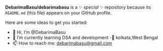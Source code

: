 **DebarimaBasu/debarimabasu** is a ✨ _special_ ✨ repository because its `README.md` (this file) appears on your GitHub profile.

Here are some ideas to get you started:

- 👋 Hi, I’m @DebarimaBasu 
- 🌱 I’m currently learning  DSA and development
-📍 kolkata,West Bengal
- 📫 How to reach me: debarimabasu@gmail.com
  




